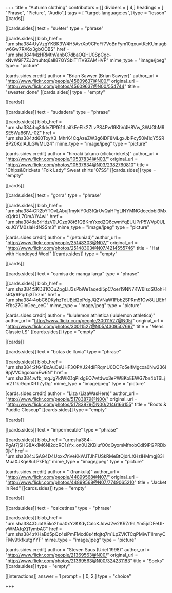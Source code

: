 +++
title = "Autumn clothing"
contributors = []
dividers = [ 4,]
headings = [ "Phrase", "Picture", "Audio",]
tags = [ "target-language:es",]
type = "lesson"
[[cards]]

[[cards.sides]]
text = "suéter"
type = "phrase"

[[cards.sides]]
blob_href = "urn:sha384:UyVzgYKBK3W4H5AvrXp9CFoFf7VoBnFym10qxuvtKcKUmugbw6Gw7RX6x3gbOOBS"
href = "urn:sha384:MzHRMthVanbC7dbaOQHU0SpCgc-xNvW9F7ZJ2muhtq6aIl87QYSblT1TV9ZAMHVP"
mime_type = "image/jpeg"
type = "picture"

[cards.sides.credit]
author = "Brian Sawyer (Brian Sawyer)"
author_url = "http://www.flickr.com/people/45609637@N00/"
original_url = "http://www.flickr.com/photos/45609637@N00/554744"
title = "sweater_done"
[[cards.sides]]
type = "empty"

[[cards]]

[[cards.sides]]
text = "sudadera"
type = "phrase"

[[cards.sides]]
blob_href = "urn:sha384:bq3tldvZlPf61tLaifkEeEIk2ZLvPS4Pw19KhV4H8Vw_3WJGbM9SE5Wa86lV_-0Z"
href = "urn:sha384:td60ToyX3_MhrK4CqAzeZW3g6IDF8MLgxJblPcy50M1qY5SRBP20KdlAJLGWMU24"
mime_type = "image/jpeg"
type = "picture"

[cards.sides.credit]
author = "hiroaki takano (clickcrickets)"
author_url = "http://www.flickr.com/people/10537834@N03/"
original_url = "http://www.flickr.com/photos/10537834@N03/2382760810"
title = "Chips&Crickets \"Folk Lady\" Sweat shirts '07SS"
[[cards.sides]]
type = "empty"

[[cards]]

[[cards.sides]]
text = "gorra"
type = "phrase"

[[cards.sides]]
blob_href = "urn:sha384:GR2bYTOvLAbuj1mykiY0d3fQrUvQaHPgLlNYMNGdcedobi3MxkQdrXL7OmA1Y4wl"
href = "urn:sha384:la5rHdzV0UCzq98t61QBKmYxxd2Q6cwmYqEUUPrP5WVp0ULkuJQYM0slaHdNSSm3"
mime_type = "image/jpeg"
type = "picture"

[cards.sides.credit]
author = " (petuniad)"
author_url = "http://www.flickr.com/people/25148303@N07/"
original_url = "http://www.flickr.com/photos/25148303@N07/4214555746"
title = "Hat with Handdyed Wool"
[[cards.sides]]
type = "empty"

[[cards]]

[[cards.sides]]
text = "camisa de manga larga"
type = "phrase"

[[cards.sides]]
blob_href = "urn:sha384:SKDB1COuZpgLlJ3sPbWeTaqedi5pC7oer19NN7KW6IsdSOohHsRQr9Pqrbj3Tkzm"
href = "urn:sha384:4obC6DKyhzTdUBjd2pPdgJQ2VNaW1Fbb2SPRm51Ow8ULlEhfFfbs27GinGee_eeC"
mime_type = "image/jpeg"
type = "picture"

[cards.sides.credit]
author = "lululemon athletica (lululemon athletica)"
author_url = "http://www.flickr.com/people/30011527@N05/"
original_url = "http://www.flickr.com/photos/30011527@N05/4309507697"
title = "Mens Classic LS"
[[cards.sides]]
type = "empty"

[[cards]]

[[cards.sides]]
text = "botas de lluvia"
type = "phrase"

[[cards.sides]]
blob_href = "urn:sha384:2fG4BcAuOeUHF3OPXJ24diFRqmU0DCFo5elfMgcxa0Nw236l9pjVVChgcoxmEw6N"
href = "urn:sha384:wfb_mqJg7ldWKDqPIxlgEO7wtdwx3ePW8KoEEWG7bn4bT6Ljm2T1kr9qmXRTZyDg"
mime_type = "image/jpeg"
type = "picture"

[cards.sides.credit]
author = "Liza (LizaWasHere)"
author_url = "http://www.flickr.com/people/51783879@N00/"
original_url = "http://www.flickr.com/photos/51783879@N00/2146166155"
title = "Boots & Puddle Closeup"
[[cards.sides]]
type = "empty"

[[cards]]

[[cards.sides]]
text = "impermeable"
type = "phrase"

[[cards.sides]]
blob_href = "urn:sha384:-PgAt7jSHG8Ak1M6NI2dcRC1sYx_on0U2KBIufO0dQyxmMfnobCdI9iPGPRDb0jk"
href = "urn:sha384:JSAG4D4Uoxx7nVeKkWJTJhFUSkRMeBtOjdrLXHzIHMmgj83iMuaXJKqe8uLPkFfg"
mime_type = "image/jpeg"
type = "picture"

[cards.sides.credit]
author = " (frankula)"
author_url = "http://www.flickr.com/people/44899568@N07/"
original_url = "http://www.flickr.com/photos/44899568@N07/7749065210"
title = "Jacket in Red"
[[cards.sides]]
type = "empty"

[[cards]]

[[cards.sides]]
text = "calcetines"
type = "phrase"

[[cards.sides]]
blob_href = "urn:sha384:OubtS5ko2hua0xYzKKdyCaIcKJdwJ2w2KRZr9iLYm5jcDFeUI-yWMAfqXjTymbAC"
href = "urn:sha384:rXHaBd5pQz4siPmFMcd8s4tfqjtq7m1LpZVKTCqPMiwT1lmnyCFMv9tkfkutgYYF"
mime_type = "image/jpeg"
type = "picture"

[cards.sides.credit]
author = "Steven Saus (Uriel 1998)"
author_url = "http://www.flickr.com/people/21369563@N00/"
original_url = "http://www.flickr.com/photos/21369563@N00/324231183"
title = "Socks"
[[cards.sides]]
type = "empty"

[[interactions]]
answer = 1
prompt = [ 0, 2,]
type = "choice"

+++
